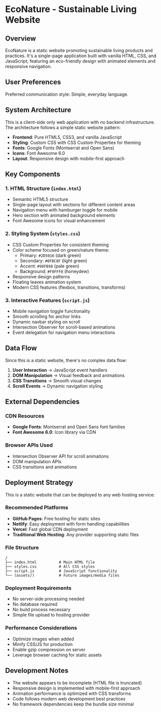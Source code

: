 # EcoNature - Sustainable Living Website

## Overview

EcoNature is a static website promoting sustainable living products and practices. It's a single-page application built with vanilla HTML, CSS, and JavaScript, featuring an eco-friendly design with animated elements and responsive navigation.

## User Preferences

Preferred communication style: Simple, everyday language.

## System Architecture

This is a client-side only web application with no backend infrastructure. The architecture follows a simple static website pattern:

- **Frontend**: Pure HTML5, CSS3, and vanilla JavaScript
- **Styling**: Custom CSS with CSS Custom Properties for theming
- **Fonts**: Google Fonts (Montserrat and Open Sans)
- **Icons**: Font Awesome 6.0
- **Layout**: Responsive design with mobile-first approach

## Key Components

### 1. HTML Structure (`index.html`)
- Semantic HTML5 structure
- Single-page layout with sections for different content areas
- Navigation menu with hamburger toggle for mobile
- Hero section with animated background elements
- Font Awesome icons for visual enhancement

### 2. Styling System (`styles.css`)
- CSS Custom Properties for consistent theming
- Color scheme focused on green/nature theme:
  - Primary: `#2D5016` (dark green)
  - Secondary: `#8FBC8F` (light green)
  - Accent: `#98FB98` (pale green)
  - Background: `#F0FFF0` (honeydew)
- Responsive design patterns
- Floating leaves animation system
- Modern CSS features (flexbox, transitions, transforms)

### 3. Interactive Features (`script.js`)
- Mobile navigation toggle functionality
- Smooth scrolling for anchor links
- Dynamic navbar styling on scroll
- Intersection Observer for scroll-based animations
- Event delegation for navigation menu interactions

## Data Flow

Since this is a static website, there's no complex data flow:

1. **User Interaction** → JavaScript event handlers
2. **DOM Manipulation** → Visual feedback and animations
3. **CSS Transitions** → Smooth visual changes
4. **Scroll Events** → Dynamic navigation styling

## External Dependencies

### CDN Resources
- **Google Fonts**: Montserrat and Open Sans font families
- **Font Awesome 6.0**: Icon library via CDN

### Browser APIs Used
- Intersection Observer API for scroll animations
- DOM manipulation APIs
- CSS transitions and animations

## Deployment Strategy

This is a static website that can be deployed to any web hosting service:

### Recommended Platforms
- **GitHub Pages**: Free hosting for static sites
- **Netlify**: Easy deployment with form handling capabilities
- **Vercel**: Fast global CDN deployment
- **Traditional Web Hosting**: Any provider supporting static files

### File Structure
```
/
├── index.html          # Main HTML file
├── styles.css          # All CSS styles
├── script.js           # JavaScript functionality
└── (assets/)           # Future images/media files
```

### Deployment Requirements
- No server-side processing needed
- No database required
- No build process necessary
- Simple file upload to hosting provider

### Performance Considerations
- Optimize images when added
- Minify CSS/JS for production
- Enable gzip compression on server
- Leverage browser caching for static assets

## Development Notes

- The website appears to be incomplete (HTML file is truncated)
- Responsive design is implemented with mobile-first approach
- Animation performance is optimized with CSS transforms
- Code follows modern web development best practices
- No framework dependencies keep the bundle size minimal